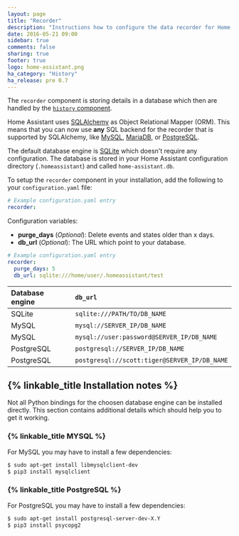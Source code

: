 ```yaml
---
layout: page
title: "Recorder"
description: "Instructions how to configure the data recorder for Home Assistant."
date: 2016-05-21 09:00
sidebar: true
comments: false
sharing: true
footer: true
logo: home-assistant.png
ha_category: "History"
ha_release: pre 0.7
---
```


The `recorder` component is storing details in a database which then are handled by the [`history` component](/components/history/).

Home Assistant uses [SQLAlchemy](http://www.sqlalchemy.org/) as Object Relational Mapper (ORM). This means that you can now use **any** SQL backend for the recorder that is supported by SQLAlchemy, like [MySQL](https://www.mysql.com/), [MariaDB](https://mariadb.org/), or [PostgreSQL](https://www.postgresql.org/).

The default database engine is [SQLite](https://www.sqlite.org/) which doesn't require any configuration. The database is stored in your Home Assistant configuration directory (`.homeassistant`) and called `home-assistant.db`.

To setup the `recorder` component in your installation, add the following to your `configuration.yaml` file:

```yaml
# Example configuration.yaml entry
recorder:
```

Configuration variables:

- **purge_days** (*Optional*): Delete events and states older than x days.
- **db_url** (*Optional*): The URL which point to your database. 


```yaml
# Example configuration.yaml entry
recorder:
  purge_days: 5
  db_url: sqlite:///home/user/.homeassistant/test
```

| Database engine | `db_url`                                                 | 
| :---------------|:---------------------------------------------------------|
| SQLite          | `sqlite:///PATH/TO/DB_NAME`                              |
| MySQL           | `mysql://SERVER_IP/DB_NAME`                              |
| MySQL           | `mysql://user:password@SERVER_IP/DB_NAME`                |
| PostgreSQL      | `postgresql://SERVER_IP/DB_NAME`                         |
| PostgreSQL      | `postgresql://scott:tiger@SERVER_IP/DB_NAME`             |

## {% linkable_title Installation notes %}

Not all Python bindings for the choosen database engine can be installed directly. This section contains additional details which should help you to get it working. 

### {% linkable_title MYSQL %}

For MySQL you may have to install a few dependencies:

```bash
$ sudo apt-get install libmysqlclient-dev
$ pip3 install mysqlclient
```

### {% linkable_title PostgreSQL %}

For PostgreSQL you may have to install a few dependencies:

```bash
$ sudo apt-get install postgresql-server-dev-X.Y
$ pip3 install psycopg2
```
